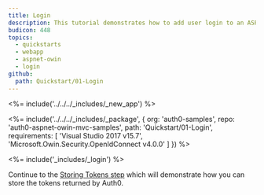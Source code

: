```yaml
---
title: Login
description: This tutorial demonstrates how to add user login to an ASP.NET OWin application.
budicon: 448
topics:
  - quickstarts
  - webapp
  - aspnet-owin
  - login
github:
  path: Quickstart/01-Login
---
```

<%= include('../../../_includes/_new_app') %>

<%= include('../../../_includes/_package', {
  org: 'auth0-samples',
  repo: 'auth0-aspnet-owin-mvc-samples',
  path: 'Quickstart/01-Login',
  requirements: [
    'Visual Studio 2017 v15.7',
    'Microsoft.Owin.Security.OpenIdConnect v4.0.0'
  ]
}) %>

<%= include('_includes/_login') %>

Continue to the [Storing Tokens step](/quickstart/webapp/aspnet-owin/02-storing-tokens) which will demonstrate how you can store the tokens returned by Auth0.

